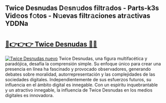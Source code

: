 ## Twice Desnudas D𝚎sn𝚞dos filtr𝚊dos - Parts-k3s Vid𝚎os f𝚘tos - N𝚞evas filtr𝚊ciones atr𝚊ctivas YDDNa

# <h2><a href="http://mb7mip.tromn.icu/?c=Twice+Desnudas">🔗👉👉👉 Twice Desnudas 🔗🔗</a></h2>

[![Twice Desnudas nuevo](https://i.imgur.com/pEAQMta.gif)](http://mb7mip.tromn.icu/?c=Twice+Desnudas)
Twice Desnudas, una figura multifacética y paradójica, desafía la comprensión simple. Su enfoque único para crear una presencia en línea ha fascinado y provocado observadores, generando debates sobre moralidad, autorrepresentación y las complejidades de las sociedades digitales. Independientemente de sus esfuerzos futuros, su influencia en el ámbito digital es innegable. Con un espíritu inquebrantable y un atractivo innegable, la influencia de Twice Desnudas en los medios digitales es innovadora.
